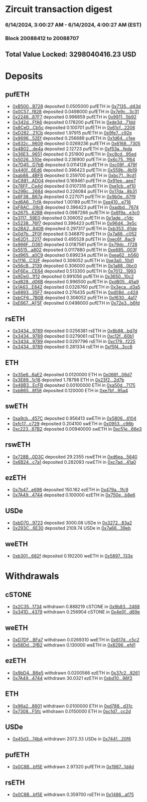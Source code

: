 # Zircuit transaction digest
### 6/14/2024, 3:00:27 AM - 6/14/2024, 4:00:27 AM (EST)
### Block 20088412 to 20088707

## Total Value Locked: 3298040416.23 USD

# Deposits
## pufETH
- [0xB500...B728](https://etherscan.io/address/0xB5004F72d3eeFf15D804d58F4017295Ec383B728) deposited 0.0505000 pufETH in [0x7135...d43d](https://etherscan.io/tx/0xB5004F72d3eeFf15D804d58F4017295Ec383B728)
- [0x0C57...f828](https://etherscan.io/address/0x0C5719f56e3105a6bfF3bc19478658F4a329f828) deposited 0.0498000 pufETH in [0x7e9c...3c31](https://etherscan.io/tx/0x0C5719f56e3105a6bfF3bc19478658F4a329f828)
- [0x2248...87F7](https://etherscan.io/address/0x2248B17EfE3D53397531CbF90c99B9Bd302987F7) deposited 0.996859 pufETH in [0x9911...5b92](https://etherscan.io/tx/0x2248B17EfE3D53397531CbF90c99B9Bd302987F7)
- [0x342d...FfA6](https://etherscan.io/address/0x342d1BFC3636823f20419Bc396A01D7a6eC8FfA6) deposited 0.178200 pufETH in [0xde3d...71dd](https://etherscan.io/tx/0x342d1BFC3636823f20419Bc396A01D7a6eC8FfA6)
- [0x8CeD...Cb5c](https://etherscan.io/address/0x8CeD90bf145E565671588555C5554AdF2e35Cb5c) deposited 0.100701 pufETH in [0x61cf...2206](https://etherscan.io/tx/0x8CeD90bf145E565671588555C5554AdF2e35Cb5c)
- [0xD282...21Cb](https://etherscan.io/address/0xD282823CC14255E213AB822a6975AD8Afc0121Cb) deposited 1.97915 pufETH in [0x9fe7...c92e](https://etherscan.io/tx/0xD282823CC14255E213AB822a6975AD8Afc0121Cb)
- [0x9696...52Ef](https://etherscan.io/address/0x9696a24D9ed85882a675fa1112FaA3064DE952Ef) deposited 0.256689 pufETH in [0x1d64...c1ee](https://etherscan.io/tx/0x9696a24D9ed85882a675fa1112FaA3064DE952Ef)
- [0x832c...9609](https://etherscan.io/address/0x832c11Ac8d1290280e43EA93b4FFEC4aA64e9609) deposited 0.0269236 pufETH in [0x6168...7305](https://etherscan.io/tx/0x832c11Ac8d1290280e43EA93b4FFEC4aA64e9609)
- [0x4B02...de4a](https://etherscan.io/address/0x4B02af3D86A380A90F0b413A0D6414FaCf2cde4a) deposited 2.12723 pufETH in [0xf53a...feda](https://etherscan.io/tx/0x4B02af3D86A380A90F0b413A0D6414FaCf2cde4a)
- [0x36E3...9651](https://etherscan.io/address/0x36E36CA99218d21B444B5068dc6ED0C907119651) deposited 0.251900 pufETH in [0xc8cd...95ed](https://etherscan.io/tx/0x36E36CA99218d21B444B5068dc6ED0C907119651)
- [0x5026...510e](https://etherscan.io/address/0x50269C7BEFe3e0C356cf3D936c794E851484510e) deposited 0.236900 pufETH in [0x6c75...1f64](https://etherscan.io/tx/0x50269C7BEFe3e0C356cf3D936c794E851484510e)
- [0x7D45...D7bB](https://etherscan.io/address/0x7D454d08Cda7B3c3C70d69e888E61eF2b104D7bB) deposited 0.0114128 pufETH in [0xc09f...479f](https://etherscan.io/tx/0x7D454d08Cda7B3c3C70d69e888E61eF2b104D7bB)
- [0x440f...6Ed6](https://etherscan.io/address/0x440fB1B1ca5DF07123323D9ef1345c35B2826Ed6) deposited 0.396423 pufETH in [0x559b...4b19](https://etherscan.io/tx/0x440fB1B1ca5DF07123323D9ef1345c35B2826Ed6)
- [0xab88...4BF8](https://etherscan.io/address/0xab88fBc7d2fd40429726d1A74c0e03c99F244BF8) deposited 0.259700 pufETH in [0xbc71...9cd1](https://etherscan.io/tx/0xab88fBc7d2fd40429726d1A74c0e03c99F244BF8)
- [0xC881...AD04](https://etherscan.io/address/0xC881AE1C04830d67A9D48a8987754432F732AD04) deposited 0.169461 pufETH in [0x91ee...aee7](https://etherscan.io/tx/0xC881AE1C04830d67A9D48a8987754432F732AD04)
- [0x78FF...Ce4d](https://etherscan.io/address/0x78FFf15A9dDbadB0a40B0C6B916837109b2eCe4d) deposited 0.0107316 pufETH in [0xe1cb...ef10](https://etherscan.io/tx/0x78FFf15A9dDbadB0a40B0C6B916837109b2eCe4d)
- [0x29Bc...2684](https://etherscan.io/address/0x29Bcc6213d85a9A7dD6155912B201f01dAB12684) deposited 0.226084 pufETH in [0x17da...8b31](https://etherscan.io/tx/0x29Bcc6213d85a9A7dD6155912B201f01dAB12684)
- [0x6F38...B67a](https://etherscan.io/address/0x6F3883447B404D503C4847749611646D18ADB67a) deposited 0.227071 pufETH in [0x9b0e...67f9](https://etherscan.io/tx/0x6F3883447B404D503C4847749611646D18ADB67a)
- [0xd6A6...7cfA](https://etherscan.io/address/0xd6A6aC532D68b4D3F4537f8b73f2dAB201ea7cfA) deposited 1.00189 pufETH in [0xe410...e716](https://etherscan.io/tx/0xd6A6aC532D68b4D3F4537f8b73f2dAB201ea7cfA)
- [0xF8AC...09c8](https://etherscan.io/address/0xF8AC53D11db4f849299eF39fEDBC7070496509c8) deposited 0.396423 pufETH in [0xadbd...7674](https://etherscan.io/tx/0xF8AC53D11db4f849299eF39fEDBC7070496509c8)
- [0x2675...62B8](https://etherscan.io/address/0x2675d05bBAa43F2C4B3B1f605C3d3fC9bCac62B8) deposited 0.0987266 pufETH in [0x6f9a...e3c0](https://etherscan.io/tx/0x2675d05bBAa43F2C4B3B1f605C3d3fC9bCac62B8)
- [0x3117...59E0](https://etherscan.io/address/0x3117B9ED646C8Dc37833ee29F7E567E6Dec759E0) deposited 0.306052 pufETH in [0x1ade...c1dc](https://etherscan.io/tx/0x3117B9ED646C8Dc37833ee29F7E567E6Dec759E0)
- [0x5238...76f7](https://etherscan.io/address/0x5238d1Cc950F6DDeb10E6FEE13d31D96CcD076f7) deposited 0.396423 pufETH in [0x96d4...3e5c](https://etherscan.io/tx/0x5238d1Cc950F6DDeb10E6FEE13d31D96CcD076f7)
- [0x2BA2...8408](https://etherscan.io/address/0x2BA27cb9edAA3dd3044FCB0BFA1641a142bb8408) deposited 0.297317 pufETH in [0xb353...61de](https://etherscan.io/tx/0x2BA27cb9edAA3dd3044FCB0BFA1641a142bb8408)
- [0x0d7b...2F0f](https://etherscan.io/address/0x0d7bB419664AD8782d5eC8F421Bdd44A42b42F0f) deposited 0.346870 pufETH in [0x7a88...c052](https://etherscan.io/tx/0x0d7bB419664AD8782d5eC8F421Bdd44A42b42F0f)
- [0x62D1...2217](https://etherscan.io/address/0x62D14FEC6B4eE04bA5D5a61f327e328E82F62217) deposited 0.495528 pufETH in [0xec6f...8ac9](https://etherscan.io/tx/0x62D14FEC6B4eE04bA5D5a61f327e328E82F62217)
- [0x966F...D361](https://etherscan.io/address/0x966F5372a0DfcEFfa3db49A358da1EA10d08D361) deposited 0.0187581 pufETH in [0x79dc...f728](https://etherscan.io/tx/0x966F5372a0DfcEFfa3db49A358da1EA10d08D361)
- [0x5515...a802](https://etherscan.io/address/0x5515E11489871145862De3D75A4fFdf12e42a802) deposited 0.0117880 pufETH in [0xe685...003f](https://etherscan.io/tx/0x5515E11489871145862De3D75A4fFdf12e42a802)
- [0xd965...a0C9](https://etherscan.io/address/0xd965d8b1084A8474159C1B2d1218E729AC9fa0C9) deposited 0.699234 pufETH in [0xea62...b560](https://etherscan.io/tx/0xd965d8b1084A8474159C1B2d1218E729AC9fa0C9)
- [0x1116...C32F](https://etherscan.io/address/0x11162dDeb2E10E8596D931eDd92e5837110fC32F) deposited 0.306052 pufETH in [0xe3a0...10d1](https://etherscan.io/tx/0x11162dDeb2E10E8596D931eDd92e5837110fC32F)
- [0x56cB...2139](https://etherscan.io/address/0x56cBd011A07b186fbCc3C5fEdc8BeEDb05982139) deposited 0.306000 pufETH in [0x1a88...0bc0](https://etherscan.io/tx/0x56cBd011A07b186fbCc3C5fEdc8BeEDb05982139)
- [0xF6Ee...CE64](https://etherscan.io/address/0xF6Ee1570b613F6350C58A29DEFAaAac91d77CE64) deposited 0.513300 pufETH in [0x7012...1993](https://etherscan.io/tx/0xF6Ee1570b613F6350C58A29DEFAaAac91d77CE64)
- [0x9De0...1f12](https://etherscan.io/address/0x9De09319D4534Db64d4043c0E53551a20ce71f12) deposited 0.991056 pufETH in [0x3650...10c2](https://etherscan.io/tx/0x9De09319D4534Db64d4043c0E53551a20ce71f12)
- [0xd828...d06B](https://etherscan.io/address/0xd828cAF11775C6db9d8456f5c99ebc0fF5f5d06B) deposited 0.996500 pufETH in [0xd805...45a9](https://etherscan.io/tx/0xd828cAF11775C6db9d8456f5c99ebc0fF5f5d06B)
- [0x1A63...E842](https://etherscan.io/address/0x1A63572CF23505DDBCCB2Bdd0cE516Be9f98E842) deposited 0.0328760 pufETH in [0x3eca...d3a5](https://etherscan.io/tx/0x1A63572CF23505DDBCCB2Bdd0cE516Be9f98E842)
- [0x6893...35F7](https://etherscan.io/address/0x68939b01C7acbba7d871ee3FE7FCbAa686A435F7) deposited 0.276435 pufETH in [0xd08d...c424](https://etherscan.io/tx/0x68939b01C7acbba7d871ee3FE7FCbAa686A435F7)
- [0xbCF6...7B0B](https://etherscan.io/address/0xbCF66868bEDAED23aCAB8fecc21DB3fA774f7B0B) deposited 0.306052 pufETH in [0xf630...4a17](https://etherscan.io/tx/0xbCF66868bEDAED23aCAB8fecc21DB3fA774f7B0B)
- [0xE667...AF5F](https://etherscan.io/address/0xE667E48A657FB591F08e29a1145600F4400bAF5F) deposited 0.0498000 pufETH in [0x72e3...b6fd](https://etherscan.io/tx/0xE667E48A657FB591F08e29a1145600F4400bAF5F)
## rsETH
- [0x3434...9789](https://etherscan.io/address/0x34349c5569e7B846c3558961552D2202760A9789) deposited 0.0256381 rsETH in [0x8b88...bd7d](https://etherscan.io/tx/0x34349c5569e7B846c3558961552D2202760A9789)
- [0x3434...9789](https://etherscan.io/address/0x34349c5569e7B846c3558961552D2202760A9789) deposited 0.0279061 rsETH in [0xc12f...60b1](https://etherscan.io/tx/0x34349c5569e7B846c3558961552D2202760A9789)
- [0x3434...9789](https://etherscan.io/address/0x34349c5569e7B846c3558961552D2202760A9789) deposited 0.0297796 rsETH in [0xc179...f225](https://etherscan.io/tx/0x34349c5569e7B846c3558961552D2202760A9789)
- [0x3434...9789](https://etherscan.io/address/0x34349c5569e7B846c3558961552D2202760A9789) deposited 0.281334 rsETH in [0xf5f4...3cc8](https://etherscan.io/tx/0x34349c5569e7B846c3558961552D2202760A9789)
## ETH
- [0x35e6...6aE2](https://etherscan.io/address/0x35e6279E66950C5a88a870722FbAcE4288A76aE2) deposited 0.0120000 ETH in [0x066f...06d7](https://etherscan.io/tx/0x35e6279E66950C5a88a870722FbAcE4288A76aE2)
- [0x3E89...1c16](https://etherscan.io/address/0x3E89830a3B608F33a9F762f3793780543CCC1c16) deposited 1.78798 ETH in [0x23f2...2d7b](https://etherscan.io/tx/0x3E89830a3B608F33a9F762f3793780543CCC1c16)
- [0x48B3...EcFB](https://etherscan.io/address/0x48B3aB93f1C8286F86A8E6C65c0ae93Df803EcFB) deposited 0.00100000 ETH in [0xa50d...7175](https://etherscan.io/tx/0x48B3aB93f1C8286F86A8E6C65c0ae93Df803EcFB)
- [0xbB65...8f58](https://etherscan.io/address/0xbB6520c42F685817876E6E14C0E06e63993d8f58) deposited 0.120000 ETH in [0xe7bf...95a4](https://etherscan.io/tx/0xbB6520c42F685817876E6E14C0E06e63993d8f58)
## swETH
- [0xa9cb...457C](https://etherscan.io/address/0xa9cba222a9e8c6d17a7C6459015f0b08A4c2457C) deposited 0.956413 swETH in [0x5806...4104](https://etherscan.io/tx/0xa9cba222a9e8c6d17a7C6459015f0b08A4c2457C)
- [0xfc17...c729](https://etherscan.io/address/0xfc170c026D61d80448F4FB67363d534d38a0c729) deposited 0.204100 swETH in [0x0953...c98b](https://etherscan.io/tx/0xfc170c026D61d80448F4FB67363d534d38a0c729)
- [0xc223...67B2](https://etherscan.io/address/0xc223E4c595D428DF4A8Ca2Fbc4A95C4dE42567B2) deposited 0.00940000 swETH in [0xc51e...66e3](https://etherscan.io/tx/0xc223E4c595D428DF4A8Ca2Fbc4A95C4dE42567B2)
## rswETH
- [0x728B...0D3C](https://etherscan.io/address/0x728B888B1b47ecf0d833fd59644aB12a809d0D3C) deposited 29.2355 rswETH in [0xd6ea...5640](https://etherscan.io/tx/0x728B888B1b47ecf0d833fd59644aB12a809d0D3C)
- [0x6B24...c7a1](https://etherscan.io/address/0x6B243d46CE4A4d575076F8737609053F951Ac7a1) deposited 0.282093 rswETH in [0xc7ad...41a0](https://etherscan.io/tx/0x6B243d46CE4A4d575076F8737609053F951Ac7a1)
## ezETH
- [0x7b47...e698](https://etherscan.io/address/0x7b47BCD588045af7ce9470C295E55C0C1B54e698) deposited 150.162 ezETH in [0x479a...1fc9](https://etherscan.io/tx/0x7b47BCD588045af7ce9470C295E55C0C1B54e698)
- [0x7A49...4744](https://etherscan.io/address/0x7A493Be5c2ce014cD049Bf178a1ac0Db1B434744) deposited 0.100000 ezETH in [0x750e...b8e6](https://etherscan.io/tx/0x7A493Be5c2ce014cD049Bf178a1ac0Db1B434744)
## USDe
- [0xbD70...9723](https://etherscan.io/address/0xbD7078eD56c29223961deEbA072aa781ef2e9723) deposited 3000.08 USDe in [0x3272...83a2](https://etherscan.io/tx/0xbD7078eD56c29223961deEbA072aa781ef2e9723)
- [0x293C...6E30](https://etherscan.io/address/0x293C6937D8D82e05B01335F7B33FBA0c8e256E30) deposited 2109.74 USDe in [0x7a66...39eb](https://etherscan.io/tx/0x293C6937D8D82e05B01335F7B33FBA0c8e256E30)
## weETH
- [0xb301...682f](https://etherscan.io/address/0xb301A8271B8bF3BbB8Fd06b8E93946b511d4682f) deposited 0.192200 weETH in [0x5897...133e](https://etherscan.io/tx/0xb301A8271B8bF3BbB8Fd06b8E93946b511d4682f)
# Withdrawals
## cSTONE
- [0x2C35...1734](https://etherscan.io/address/0x2C35C7E1e401E0398B2D94db20E05f08c7871734) withdrawn 0.888219 cSTONE in [0x9b83...2468](https://etherscan.io/tx/0x2C35C7E1e401E0398B2D94db20E05f08c7871734)
- [0x341D...4379](https://etherscan.io/address/0x341DA333580d042F00Add91921cc6F8Af1174379) withdrawn 0.256904 cSTONE in [0x4e0f...d69e](https://etherscan.io/tx/0x341DA333580d042F00Add91921cc6F8Af1174379)
## weETH
- [0xD7DF...BFa7](https://etherscan.io/address/0xD7DF7E085214743530afF339aFC420c7c720BFa7) withdrawn 0.0269310 weETH in [0x617d...c5c2](https://etherscan.io/tx/0xD7DF7E085214743530afF339aFC420c7c720BFa7)
- [0x58Dd...2fB2](https://etherscan.io/address/0x58Dd417aeBaB4a1B86BF0D1533f5D071935a2fB2) withdrawn 0.130000 weETH in [0x8296...efd1](https://etherscan.io/tx/0x58Dd417aeBaB4a1B86BF0D1533f5D071935a2fB2)
## ezETH
- [0x9bD4...B6e5](https://etherscan.io/address/0x9bD401d3f77Beb623716bada5c6463B175ABB6e5) withdrawn 0.0200566 ezETH in [0x37c2...8261](https://etherscan.io/tx/0x9bD401d3f77Beb623716bada5c6463B175ABB6e5)
- [0x7A49...4744](https://etherscan.io/address/0x7A493Be5c2ce014cD049Bf178a1ac0Db1B434744) withdrawn 30.0321 ezETH in [0xbd10...98f3](https://etherscan.io/tx/0x7A493Be5c2ce014cD049Bf178a1ac0Db1B434744)
## ETH
- [0x96a2...8601](https://etherscan.io/address/0x96a295B6FAb9c080e958D9659B0F8481068B8601) withdrawn 0.0100000 ETH in [0xd788...d31c](https://etherscan.io/tx/0x96a295B6FAb9c080e958D9659B0F8481068B8601)
- [0x7308...F5fc](https://etherscan.io/address/0x730835033CA01B28EF2360821B83b9f36052F5fc) withdrawn 0.0150000 ETH in [0xc1d7...cc2d](https://etherscan.io/tx/0x730835033CA01B28EF2360821B83b9f36052F5fc)
## USDe
- [0x45d3...74bA](https://etherscan.io/address/0x45d3eF64Ba0cB4d3e4fed1Ce4785C7fa724074bA) withdrawn 2072.33 USDe in [0x7441...20f6](https://etherscan.io/tx/0x45d3eF64Ba0cB4d3e4fed1Ce4785C7fa724074bA)
## pufETH
- [0x0C8B...bf5E](https://etherscan.io/address/0x0C8B25f36Da6561a1412FD4Ffa18DFEEd04fbf5E) withdrawn 2.97320 pufETH in [0x1987...1d4d](https://etherscan.io/tx/0x0C8B25f36Da6561a1412FD4Ffa18DFEEd04fbf5E)
## rsETH
- [0x0C8B...bf5E](https://etherscan.io/address/0x0C8B25f36Da6561a1412FD4Ffa18DFEEd04fbf5E) withdrawn 0.359700 rsETH in [0x1486...af75](https://etherscan.io/tx/0x0C8B25f36Da6561a1412FD4Ffa18DFEEd04fbf5E)
